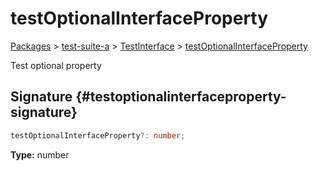 # testOptionalInterfaceProperty

[Packages](./) &gt; [test-suite-a](./test-suite-a/) &gt; [TestInterface](./test-suite-a/testinterface-interface/) &gt; [testOptionalInterfaceProperty](./test-suite-a/testinterface-interface/testoptionalinterfaceproperty-propertysignature)

Test optional property

## Signature {#testoptionalinterfaceproperty-signature}

```typescript
testOptionalInterfaceProperty?: number;
```

**Type:** number
